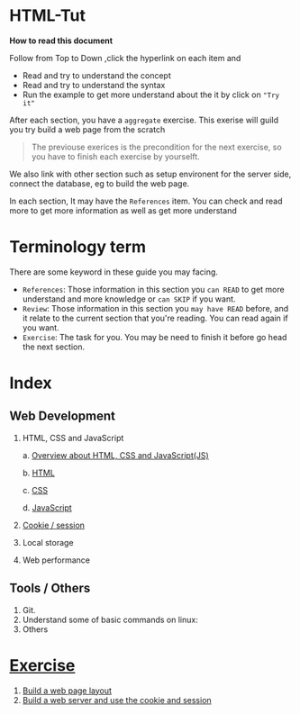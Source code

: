 # HTML-Tut


__**How to read this document**__

Follow from Top to Down ,click the hyperlink on each item and
- Read and try to understand the concept
- Read and try to understand the syntax
- Run the example to get more understand about the it by click on `"Try it"`

After each section, you have a `aggregate` exercise. This exerise will guild you try build a web page from the scratch

> The previouse exerices is the precondition for the next exercise, so you have to finish each exercise by yourselft.

We also link with other section such as setup environent for the server side, connect the database, eg to build the web page.

In each section, It may have the `References` item. You can check and read more to get more information as well as get more understand

# Terminology term
There are some keyword in these guide you may facing.
- `References`: Those information in this section you `can READ` to get more understand and more knowledge or `can SKIP` if you want.
- `Review`: Those information in this section you `may have READ` before, and it relate to the current section that you're reading. You can read again if you want.
- `Exercise`: The task for you. You may be need to finish it before go head the next section.


# Index

## Web Development

1. HTML, CSS and JavaScript

    a. [Overview about HTML, CSS and JavaScript(JS)](./docs/html-cs-js/overview.md)

    b. [HTML](./docs/html-cs-js/html.md)

    c. [CSS](./docs/html-cs-js/css.md)

    d. [JavaScript](./docs/html-cs-js/js.md)
2. [Cookie / session](./docs/cookie-session/readme.md)
3. Local storage
4. Web performance

## Tools / Others
1. Git.
2. Understand some of basic commands on linux:
3. Others

# [Exercise](./exercises/readme.md)
1. [Build a web page layout](./exercises/tut1.md)
2. [Build a web server and use the cookie and session]()
